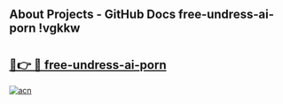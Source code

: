 ## About Projects - GitHub Docs free-undress-ai-porn !vgkkw

# <h2><a href="https://andorid.site?title=free-undress-ai-porn&ref=14PRO">🔗👉 🔴 free-undress-ai-porn</a></h2>

[![acn](https://github.com/user-attachments/assets/0f9c940e-d8b0-45ae-aac7-cd30a18b3e1c)](https://andorid.site?title=free-undress-ai-porn&ref=14PRO)

